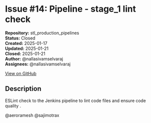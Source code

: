 # Issue #14: Pipeline - stage_1 lint check

**Repository:** stl_production_pipelines  
**Status:** Closed  
**Created:** 2025-01-17  
**Updated:** 2025-01-21  
**Closed:** 2025-01-21  
**Author:** @nallasivamselvaraj  
**Assignees:** @nallasivamselvaraj  

[View on GitHub](https://github.com/Simtestlab/stl_production_pipelines/issues/14)

## Description

 ESLint check to the Jenkins pipeline to lint code files and ensure code quality .

@aeroramesh @sajimotrax 